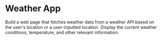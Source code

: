 # Weather App


Build a web page that fetches weather data from a weather API based on the user's location or a user-inputted location. 
Display the current weather conditions, temperature, and other relevant information.

